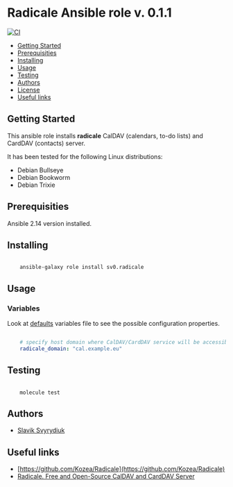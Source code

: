 # Radicale Ansible role v. 0.1.1

[![CI](https://github.com/sv0/ansible-radicale/actions/workflows/ci.yml/badge.svg)](https://github.com/sv0/ansible-radicale/actions/workflows/ci.yml)

- [Getting Started](#getting-started)
- [Prerequisities](#prerequisities)
- [Installing](#installing)
- [Usage](#usage)
- [Testing](#testing)
- [Authors](#authors)
- [License](#license)
- [Useful links](#useful-links)

## Getting Started

This ansible role installs **radicale**  CalDAV (calendars, to-do lists)
and CardDAV (contacts) server.

It has been tested for the following Linux distributions:

- Debian Bullseye
- Debian Bookworm
- Debian Trixie

## Prerequisities

Ansible 2.14 version installed.

## Installing

```shell

    ansible-galaxy role install sv0.radicale

```

## Usage

### Variables

Look at [defaults](defaults/main.yml) variables file to see the
possible configuration properties.

```yaml

    # specify host domain where CalDAV/CardDAV service will be accessible
    radicale_domain: "cal.example.eu"

```

## Testing

```shell

    molecule test

```

## Authors

- [Slavik Svyrydiuk](https://slavik.svyrydiuk.eu/about.html)

## Useful links

- [https://github.com/Kozea/Radicale](https://github.com/Kozea/Radicale)
- [Radicale. Free and Open-Source CalDAV and CardDAV Server](https://radicale.org/v3.html)
